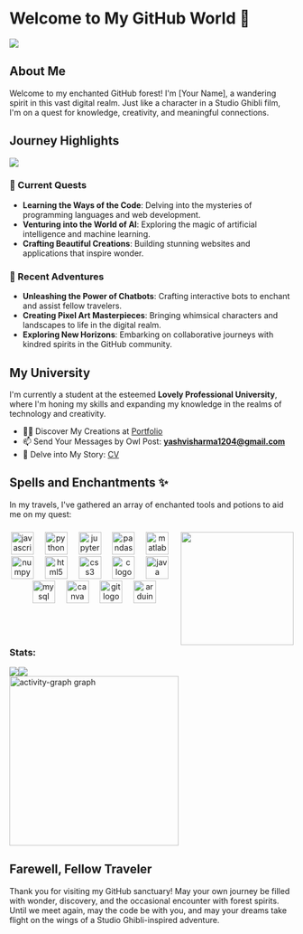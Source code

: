 # Welcome to My GitHub World 🌟
![](https://komarev.com/ghpvc/?username=yashvisharma1204&color=yellow)<br>
## About Me

Welcome to my enchanted GitHub forest! I'm [Your Name], a wandering spirit in this vast digital realm. Just like a character in a Studio Ghibli film, I'm on a quest for knowledge, creativity, and meaningful connections.

## Journey Highlights
![](https://github-profile-trophy.vercel.app/?username=yashvisharma1204&no-bg=true&theme=onedark)


### 🌱 Current Quests

- **Learning the Ways of the Code**: Delving into the mysteries of programming languages and web development.
- **Venturing into the World of AI**: Exploring the magic of artificial intelligence and machine learning.
- **Crafting Beautiful Creations**: Building stunning websites and applications that inspire wonder.

### 🔭 Recent Adventures

- **Unleashing the Power of Chatbots**: Crafting interactive bots to enchant and assist fellow travelers.
- **Creating Pixel Art Masterpieces**: Bringing whimsical characters and landscapes to life in the digital realm.
- **Exploring New Horizons**: Embarking on collaborative journeys with kindred spirits in the GitHub community.

## My University

I'm currently a student at the esteemed **Lovely Professional University**, where I'm honing my skills and expanding my knowledge in the realms of technology and creativity.
- 👨‍💻 Discover My Creations at [Portfolio](https://yashvisharma1204.github.io/Portfolio/)
- 📫 Send Your Messages by Owl Post: **yashvisharma1204@gmail.com**
- 📄 Delve into My Story: [CV](https://yashvicv.tiiny.site)

## Spells and Enchantments ✨
In my travels, I've gathered an array of enchanted tools and potions to aid me on my quest:
###

<img align="right" height="200" src="https://i.pinimg.com/564x/96/51/f4/9651f4ec7a53f7b74a0b289bf0cc8b33.jpg"  />

###

<div align="center">
  <img src="https://cdn.jsdelivr.net/gh/devicons/devicon/icons/javascript/javascript-original.svg" height="40" alt="javascript logo"  />
  <img width="12" />
  <img src="https://cdn.jsdelivr.net/gh/devicons/devicon/icons/python/python-original-wordmark.svg" height="40" alt="python logo"  />
  <img width="12" />
  <img src="https://cdn.jsdelivr.net/gh/devicons/devicon/icons/jupyter/jupyter-original-wordmark.svg" height="40" alt="jupyter logo"  />
  <img width="12" />
  <img src="https://cdn.jsdelivr.net/gh/devicons/devicon/icons/pandas/pandas-original-wordmark.svg" height="40" alt="pandas logo"  />
  <img width="12" />
  <img src="https://cdn.jsdelivr.net/gh/devicons/devicon/icons/matlab/matlab-original.svg" height="40" alt="matlab logo"  />
  <img width="12" />
  <img src="https://cdn.jsdelivr.net/gh/devicons/devicon/icons/numpy/numpy-original-wordmark.svg" height="40" alt="numpy logo"  />
  <img width="12" />
  <img src="https://cdn.jsdelivr.net/gh/devicons/devicon/icons/html5/html5-original.svg" height="40" alt="html5 logo"  />
  <img width="12" />
  <img src="https://cdn.jsdelivr.net/gh/devicons/devicon/icons/css3/css3-original.svg" height="40" alt="css3 logo"  />
  <img width="12" />
  <img src="https://cdn.jsdelivr.net/gh/devicons/devicon/icons/c/c-original.svg" height="40" alt="c logo"  />
  <img width="12" />
  <img src="https://cdn.jsdelivr.net/gh/devicons/devicon/icons/java/java-original-wordmark.svg" height="40" alt="java logo"  />
  <img width="12" />
  <img src="https://cdn.jsdelivr.net/gh/devicons/devicon/icons/mysql/mysql-original-wordmark.svg" height="40" alt="mysql logo"  />
  <img width="12" />
  <img src="https://cdn.jsdelivr.net/gh/devicons/devicon/icons/canva/canva-original.svg" height="40" alt="canva logo"  />
  <img width="12" />
  <img src="https://cdn.jsdelivr.net/gh/devicons/devicon/icons/git/git-original-wordmark.svg" height="40" alt="git logo"  />
  <img width="12" />
  <img src="https://cdn.jsdelivr.net/gh/devicons/devicon/icons/arduino/arduino-original-wordmark.svg" height="40" alt="arduino logo"  />
</div>

<br>
<br>
<br>
<h3 align="left">Stats:</h3>

![](https://github-readme-stats.vercel.app/api?username=Yashvisharma1204&theme=vision-friendly-dark&hide_border=true&include_all_commits=true&count_private=true)![](https://github-readme-streak-stats.herokuapp.com/?user=Yashvisharma1204&theme=vision-friendly-dark&hide_border=true)<br/>
<img src="https://github-readme-activity-graph.vercel.app/graph?username=yashvisharma1204&radius=16&theme=github-dark&area=true&order=5&hide_title=false&hide_border=false" height="300" alt="activity-graph graph"  />

## Farewell, Fellow Traveler
Thank you for visiting my GitHub sanctuary! May your own journey be filled with wonder, discovery, and the occasional encounter with forest spirits. Until we meet again, may the code be with you, and may your dreams take flight on the wings of a Studio Ghibli-inspired adventure.



